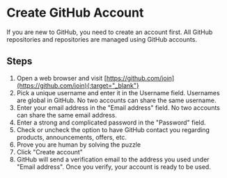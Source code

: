 # Create GitHub Account

If you are new to GitHub, you need to create an account first. All GitHub repositories and repositories are managed using GitHub accounts.

## Steps

1. Open a web browser and visit [https://github.com/join](https://github.com/join){:target="_blank"}
2. Pick a unique username and enter it in the Username field. Usernames are global in GitHub. No two accounts can share the same username.
3. Enter your email address in the "Email address" field. No two accounts can share the same email address.
4. Enter a strong and complicated password in the "Password" field.
5. Check or uncheck the option to have GitHub contact you regarding products, announcements, offers, etc.
6. Prove you are human by solving the puzzle
7. Click "Create account"
8. GitHub will send a verification email to the address you used under "Email address". Once you verify, your account is ready to be used.